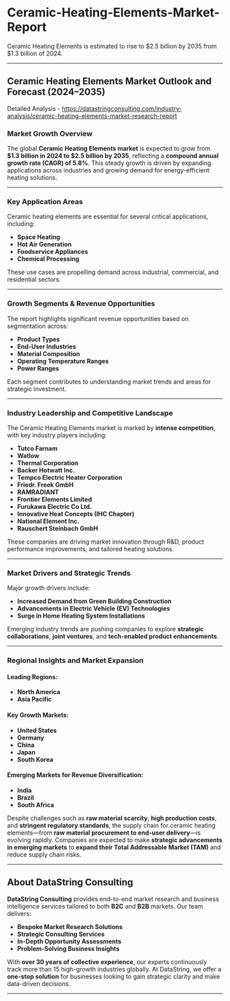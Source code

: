 # Ceramic-Heating-Elements-Market-Report

Ceramic Heating Elements is estimated to rise to $2.5 billion by 2035 from $1.3 billion of 2024.

---

## **Ceramic Heating Elements Market Outlook and Forecast (2024–2035)**

Detailed Analysis - https://datastringconsulting.com/industry-analysis/ceramic-heating-elements-market-research-report

### **Market Growth Overview**

The global **Ceramic Heating Elements market** is expected to grow from **\$1.3 billion in 2024 to \$2.5 billion by 2035**, reflecting a **compound annual growth rate (CAGR) of 5.8%**. This steady growth is driven by expanding applications across industries and growing demand for energy-efficient heating solutions.

---

### **Key Application Areas**

Ceramic heating elements are essential for several critical applications, including:

* **Space Heating**
* **Hot Air Generation**
* **Foodservice Appliances**
* **Chemical Processing**

These use cases are propelling demand across industrial, commercial, and residential sectors.

---

### **Growth Segments & Revenue Opportunities**

The report highlights significant revenue opportunities based on segmentation across:

* **Product Types**
* **End-User Industries**
* **Material Composition**
* **Operating Temperature Ranges**
* **Power Ranges**

Each segment contributes to understanding market trends and areas for strategic investment.

---

### **Industry Leadership and Competitive Landscape**

The Ceramic Heating Elements market is marked by **intense competition**, with key industry players including:

* **Tutco Farnam**
* **Watlow**
* **Thermal Corporation**
* **Backer Hotwatt Inc.**
* **Tempco Electric Heater Corporation**
* **Friedr. Freek GmbH**
* **RAMRADIANT**
* **Frontier Elements Limited**
* **Furukawa Electric Co Ltd.**
* **Innovative Heat Concepts (IHC Chapter)**
* **National Element Inc.**
* **Rauschert Steinbach GmbH**

These companies are driving market innovation through R\&D, product performance improvements, and tailored heating solutions.

---

### **Market Drivers and Strategic Trends**

Major growth drivers include:

* **Increased Demand from Green Building Construction**
* **Advancements in Electric Vehicle (EV) Technologies**
* **Surge in Home Heating System Installations**

Emerging industry trends are pushing companies to explore **strategic collaborations**, **joint ventures**, and **tech-enabled product enhancements**.

---

### **Regional Insights and Market Expansion**

#### **Leading Regions:**

* **North America**
* **Asia Pacific**

#### **Key Growth Markets:**

* **United States**
* **Germany**
* **China**
* **Japan**
* **South Korea**

#### **Emerging Markets for Revenue Diversification:**

* **India**
* **Brazil**
* **South Africa**

Despite challenges such as **raw material scarcity**, **high production costs**, and **stringent regulatory standards**, the supply chain for ceramic heating elements—from **raw material procurement to end-user delivery**—is evolving rapidly. Companies are expected to make **strategic advancements in emerging markets** to **expand their Total Addressable Market (TAM)** and reduce supply chain risks.

---

## **About DataString Consulting**

**DataString Consulting** provides end-to-end market research and business intelligence services tailored to both **B2C** and **B2B** markets. Our team delivers:

* **Bespoke Market Research Solutions**
* **Strategic Consulting Services**
* **In-Depth Opportunity Assessments**
* **Problem-Solving Business Insights**

With **over 30 years of collective experience**, our experts continuously track more than 15 high-growth industries globally. At DataString, we offer a **one-stop solution** for businesses looking to gain strategic clarity and make data-driven decisions.

---
